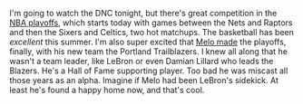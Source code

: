 I'm going to watch the DNC tonight, but there's great competition in the <a href="https://www.sportingnews.com/us/nba/news/nba-playoffs-bracket-2020-standings-projections/15owf3ue8ug1g12k7jgud2b11w">NBA playoffs</a>, which starts today with games between the Nets and Raptors and then the Sixers and Celtics, two hot matchups. The basketball has been <i>excellent</i> this summer. I'm also super excited that <a href="https://sportsnaut.com/2020/08/nba-world-reacts-to-carmelo-anthonys-dagger-to-send-blazers-to-playoffs/">Melo made</a> the playoffs, finally, with his new team the Portland Trailblazers. I knew all along that he wasn't a team leader, like LeBron or even Damian Lillard who leads the Blazers. He's a Hall of Fame supporting player. Too bad he was miscast all those years as an alpha. Imagine if Melo had been LeBron's sidekick. At least he's found a happy home now, and that's cool.
